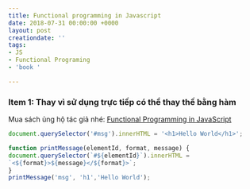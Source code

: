 ```yaml
---
title: Functional programming in Javascript
date: 2018-07-31 00:00:00 +0000
layout: post
creationdate: ''
tags:
- JS
- Functional Programing
- 'book '

---
```

### Item 1: Thay vì sử dụng trực tiếp có thể thay thế bằng hàm

Mua sách ủng hộ tác giả nhé: [Functional Programming in JavaScript](https://www.amazon.com/Functional-Programming-JavaScript-functional-techniques/dp/1617292826)

<i class="far fa-thumbs-down"></i> 

```javascript
document.querySelector('#msg').innerHTML = '<h1>Hello World</h1>';
```

<i class="far fa-thumbs-up"></i>

```javascript
function printMessage(elementId, format, message) {
document.querySelector(`#${elementId}`).innerHTML =
`<${format}>${message}</${format}>`;
}
printMessage('msg', 'h1','Hello World');
```